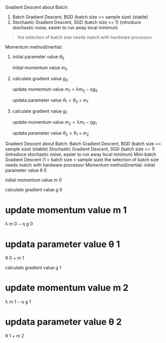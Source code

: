 Gradient Descent about Batch:
1. Batch Gradient Descent, BGD      (batch size == sample size) (stable)
2. Stochastic Gradient Descent, SGD (batch size == 1) (introduce stochastic noise, easier to run away local minimun)

> the selection of batch size needs match with hardware processor

Momentum method(inertia):  
1. initial parameter value $\theta_0$  
   
   initial momentum value $m_0$
   
2. calculate gradient value $g_0$
   
   update momentum value $m_1=\lambda m_0-\eta g_0$
   
   updata parameter value $\theta_1=\theta_0+m_1$
   
3. calculate gradient value $g_1$
   
   update momentum value $m_2=\lambda m_1-\eta g_1$
   
   updata parameter value $\theta_2=\theta_1+m_2$
   



Gradient Descent about Batch: 
Batch Gradient Descent, BGD        (batch size == sample size) (stable) 
Stochastic Gradient Descent, SGD (batch size == 1) (introduce stochastic noise, easier to run away local minimun)
Mini-batch Gradient Descent         (1 < batch size < sample size)
 the selection of batch size needs match with hardware processor
Momentum method(inertia):
initial parameter value 
θ
0
 
initial momentum value 
m
0
 
calculate gradient value 
g
0
 
update momentum value 
m
1
=
λ
m
0
−
η
g
0
 
updata parameter value 
θ
1
=
θ
0
+
m
1
 
calculate gradient value 
g
1
 
update momentum value 
m
2
=
λ
m
1
−
η
g
1
 
updata parameter value 
θ
2
=
θ
1
+
m
2
 
